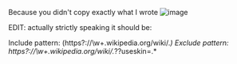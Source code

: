 Because you didn't copy exactly what I wrote ![image](https://user-images.githubusercontent.com/43073868/213579696-6c5fb082-7deb-4c36-bde2-e6cd77878f77.png)

EDIT: actually strictly speaking it should be:

Include pattern: (https?://\w+\.wikipedia.org/wiki/.*)
Exclude pattern: https?://\w+\.wikipedia\.org/wiki/.*?\?useskin=.*
